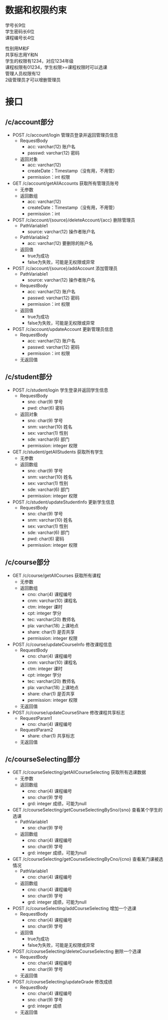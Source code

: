 # 数据和权限约束
学号长9位  
学生密码长6位  
课程编号长4位  

性别用M和F  
共享标志用Y和N  
学生的权限有1234，对应1234年级  
课程权限有01234，学生权限>=课程权限时可以选课  
管理人员权限有12  
2级管理员才可以增删管理员  

# 接口
## /c/account部分
- POST /c/account/login 管理员登录并返回管理员信息
    - RequestBody
        - acc: varchar(12) 账户名
        - passwd: varchar(12) 密码
    - 返回对象
        - acc: varchar(12)
        - createDate：Timestamp（没有用，不用管）
        - permission：int 权限
- GET /c/account/getAllAccounts 获取所有管理员账号
    - 无参数
    - 返回数组
        - acc: varchar(12)
        - createDate：Timestamp（没有用，不用管）
        - permission：int
- POST /c/account/{source}/deleteAccount/{acc} 删除管理员
    - PathVariable1
        - source: varchar(12) 操作者账户名
    - PathVariable2
        - acc: varchar(12) 要删除的账户名
    - 返回值
        - true为成功
        - false为失败，可能是无权限或异常
- POST /c/account/{source}/addAccount 添加管理员
    - PathVariable1
        - source: varchar(12) 操作者账户名
    - RequestBody
        - acc: varchar(12) 账户名
        - passwd: varchar(12) 密码
        - permission：int 权限
    - 返回值
        - true为成功
        - false为失败，可能是无权限或异常
- POST /c/account/updateAccount 更新管理员信息
    - RequestBody
        - acc: varchar(12) 账户名
        - passwd: varchar(12) 密码
        - permission：int 权限
    - 无返回值
## /c/student部分
- POST /c/student/login 学生登录并返回学生信息
    - RequestBody
        - sno: char(9) 学号
        - pwd: char(6) 密码
    - 返回对象
        - sno: char(9) 学号
        - snm: varchar(10) 姓名
        - sex: varchar(1) 性别
        - sde: varchar(6) 部门
        - permission: integer 权限
- GET /c/student/getAllStudents 获取所有学生
    - 无参数
    - 返回数组
        - sno: char(9) 学号
        - snm: varchar(10) 姓名
        - sex: varchar(1) 性别
        - sde: varchar(6) 部门
        - permission: integer 权限
- POST /c/student/updateStudentInfo 更新学生信息
    - RequestBody
        - sno: char(9) 学号
        - snm: varchar(10) 姓名
        - sex: varchar(1) 性别
        - sde: varchar(6) 部门
        - pwd: char(6) 密码  
        - permission: integer 权限
## /c/course部分
- GET /c/course/getAllCourses 获取所有课程
    - 无参数
    - 返回数组
        - cno: char(4) 课程编号
        - cnm: varchar(10) 课程名
        - ctm: integer 课时
        - cpt: integer 学分
        - tec: varchar(20) 教师名
        - pla: varchar(18) 上课地点 
        - share: char(1) 是否共享
        - permission: integer 权限
- POST /c/course/updateCourseInfo 修改课程信息
    - RequestBody
        - cno: char(4) 课程编号
        - cnm: varchar(10) 课程名
        - ctm: integer 课时
        - cpt: integer 学分
        - tec: varchar(20) 教师名
        - pla: varchar(18) 上课地点
        - share: char(1) 是否共享
        - permission: integer 权限
    - 无返回值
- POST /c/course/updateCourseShare 修改课程共享标志
    - RequestParam1
        - cno: char(4) 课程编号
    - RequestParam2
        - share: char(1) 共享标志
    - 无返回值
## /c/courseSelecting部分
- GET /c/courseSelecting/getAllCourseSelecting 获取所有选课数据
    - 无参数
    - 返回数组
        - cno: char(4) 课程编号
        - sno: char(9) 学号
        - grd: integer 成绩，可能为null
- GET /c/courseSelecting/getCourseSelectingBySno/{sno} 查看某个学生的选课
    - PathVariable1
        - sno: char(9) 学号
    - 返回数组
        - cno: char(4) 课程编号
        - sno: char(9) 学号
        - grd: integer 成绩，可能为null
- GET /c/courseSelecting/getCourseSelectingByCno/{cno} 查看某门课被选情况
    - PathVariable1
        - cno: char(4) 课程编号
    - 返回数组
        - cno: char(4) 课程编号
        - sno: char(9) 学号
        - grd: integer 成绩，可能为null
- POST /c/courseSelecting/addCourseSelecting 增加一个选课
    - RequestBody
        - cno: char(4) 课程编号
        - sno: char(9) 学号
    - 返回值
        - true为成功
        - false为失败，可能是无权限或异常
- POST /c/courseSelecting/deleteCourseSelecting 删除一个选课
    - RequestBody
        - cno: char(4) 课程编号
        - sno: char(9) 学号
    - 无返回值
- POST /c/courseSelecting/updateGrade 修改成绩
    - RequestBody
        - cno: char(4) 课程编号
        - sno: char(9) 学号
        - grd: integer 成绩
    - 无返回值